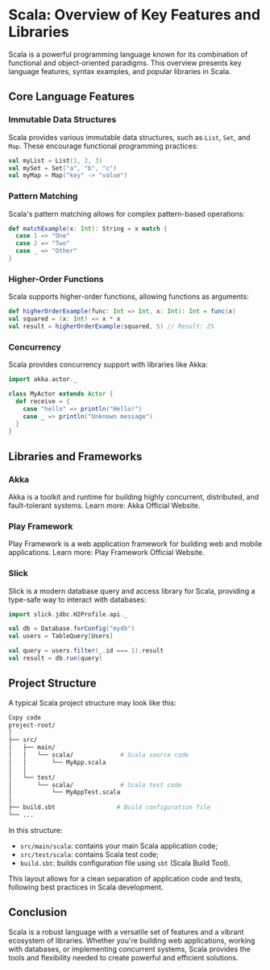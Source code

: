 # Scala: Overview of Key Features and Libraries

Scala is a powerful programming language known for its combination of functional and object-oriented paradigms. This overview presents key language features, syntax examples, and popular libraries in Scala.

## Core Language Features

### Immutable Data Structures

Scala provides various immutable data structures, such as `List`, `Set`, and `Map`. These encourage functional programming practices:

```scala
val myList = List(1, 2, 3)
val mySet = Set("a", "b", "c")
val myMap = Map("key" -> "value")
```

### Pattern Matching

Scala's pattern matching allows for complex pattern-based operations:

```scala
def matchExample(x: Int): String = x match {
  case 1 => "One"
  case 2 => "Two"
  case _ => "Other"
}
```

### Higher-Order Functions

Scala supports higher-order functions, allowing functions as arguments:

```scala
def higherOrderExample(func: Int => Int, x: Int): Int = func(x)
val squared = (x: Int) => x * x
val result = higherOrderExample(squared, 5) // Result: 25
```

### Concurrency

Scala provides concurrency support with libraries like Akka:

```scala
import akka.actor._

class MyActor extends Actor {
  def receive = {
    case "hello" => println("Hello!")
    case _ => println("Unknown message")
  }
}
```

## Libraries and Frameworks

### Akka

Akka is a toolkit and runtime for building highly concurrent, distributed, and fault-tolerant systems. Learn more: Akka Official Website.

### Play Framework

Play Framework is a web application framework for building web and mobile applications. Learn more: Play Framework Official Website.

### Slick

Slick is a modern database query and access library for Scala, providing a type-safe way to interact with databases:

```scala
import slick.jdbc.H2Profile.api._

val db = Database.forConfig("mydb")
val users = TableQuery[Users]

val query = users.filter(_.id === 1).result
val result = db.run(query)
```

## Project Structure

A typical Scala project structure may look like this:

```bash
Copy code
project-root/
│
├── src/
│   ├── main/
│   │   └── scala/             # Scala source code
│   │       └── MyApp.scala
│   │
│   └── test/
│       └── scala/             # Scala test code
│           └── MyAppTest.scala
│
├── build.sbt                 # Build configuration file
└── ...
```

In this structure:

- `src/main/scala`: contains your main Scala application code;
- `src/test/scala`: contains Scala test code;
- `build.sbt`: builds configuration file using `sbt` (Scala Build Tool).

This layout allows for a clean separation of application code and tests, following best practices in Scala development.

## Conclusion

Scala is a robust language with a versatile set of features and a vibrant ecosystem of libraries. Whether you're building web applications, working with databases, or implementing concurrent systems, Scala provides the tools and flexibility needed to create powerful and efficient solutions.

